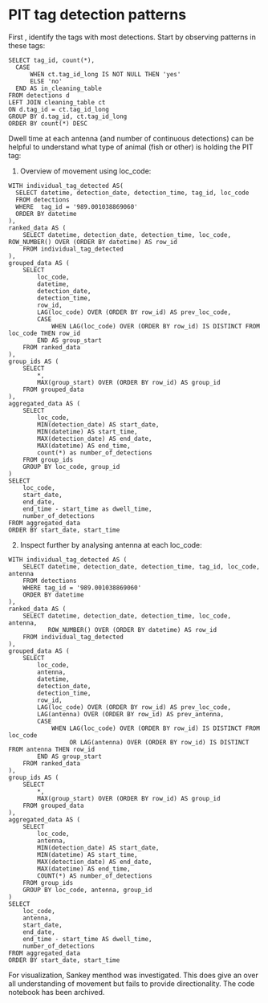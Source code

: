 # PIT tag detection patterns

First , identify the tags with most detections. Start by observing patterns in these tags:
```
SELECT tag_id, count(*), 
  CASE 
      WHEN ct.tag_id_long IS NOT NULL THEN 'yes'
      ELSE 'no'
  END AS in_cleaning_table
FROM detections d
LEFT JOIN cleaning_table ct
ON d.tag_id = ct.tag_id_long
GROUP BY d.tag_id, ct.tag_id_long
ORDER BY count(*) DESC
```


Dwell time at each antenna (and number of continuous detections) can be helpful to understand what type of animal (fish or other) is holding the PIT tag:
1. Overview of movement using loc_code:
```
WITH individual_tag_detected AS(
  SELECT datetime, detection_date, detection_time, tag_id, loc_code 
  FROM detections
  WHERE  tag_id = '989.001038869060'
  ORDER BY datetime 
),
ranked_data AS (
    SELECT datetime, detection_date, detection_time, loc_code, ROW_NUMBER() OVER (ORDER BY datetime) AS row_id
    FROM individual_tag_detected
),
grouped_data AS (
    SELECT 
        loc_code,
        datetime,
        detection_date,
        detection_time,
        row_id,
        LAG(loc_code) OVER (ORDER BY row_id) AS prev_loc_code,
        CASE 
            WHEN LAG(loc_code) OVER (ORDER BY row_id) IS DISTINCT FROM loc_code THEN row_id
        END AS group_start
    FROM ranked_data
),
group_ids AS (
    SELECT 
        *,
        MAX(group_start) OVER (ORDER BY row_id) AS group_id
    FROM grouped_data
),
aggregated_data AS (
    SELECT 
        loc_code,
        MIN(detection_date) AS start_date,
        MIN(datetime) AS start_time,
        MAX(detection_date) AS end_date,
        MAX(datetime) AS end_time,
        count(*) as number_of_detections
    FROM group_ids
    GROUP BY loc_code, group_id
)
SELECT 
    loc_code,
    start_date,
    end_date,
    end_time - start_time as dwell_time,
    number_of_detections
FROM aggregated_data
ORDER BY start_date, start_time
```

2. Inspect further by analysing antenna at each loc_code:
```
WITH individual_tag_detected AS (
    SELECT datetime, detection_date, detection_time, tag_id, loc_code, antenna
    FROM detections
    WHERE tag_id = '989.001038869060'
    ORDER BY datetime
),
ranked_data AS (
    SELECT datetime, detection_date, detection_time, loc_code, antenna,
           ROW_NUMBER() OVER (ORDER BY datetime) AS row_id
    FROM individual_tag_detected
),
grouped_data AS (
    SELECT
        loc_code,
        antenna,
        datetime,
        detection_date,
        detection_time,
        row_id,
        LAG(loc_code) OVER (ORDER BY row_id) AS prev_loc_code,
        LAG(antenna) OVER (ORDER BY row_id) AS prev_antenna,
        CASE
            WHEN LAG(loc_code) OVER (ORDER BY row_id) IS DISTINCT FROM loc_code
                 OR LAG(antenna) OVER (ORDER BY row_id) IS DISTINCT FROM antenna THEN row_id
        END AS group_start
    FROM ranked_data
),
group_ids AS (
    SELECT
        *,
        MAX(group_start) OVER (ORDER BY row_id) AS group_id
    FROM grouped_data
),
aggregated_data AS (
    SELECT
        loc_code,
        antenna,
        MIN(detection_date) AS start_date,
        MIN(datetime) AS start_time,
        MAX(detection_date) AS end_date,
        MAX(datetime) AS end_time,
        COUNT(*) AS number_of_detections
    FROM group_ids
    GROUP BY loc_code, antenna, group_id
)
SELECT
    loc_code,
    antenna,
    start_date,
    end_date,
    end_time - start_time AS dwell_time,
    number_of_detections
FROM aggregated_data
ORDER BY start_date, start_time
```

For visualization, Sankey menthod was investigated. This does give an over all understanding of movement but fails to provide directionality. The code notebook has been archived.